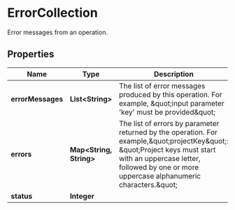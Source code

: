 

# ErrorCollection

Error messages from an operation.

## Properties

| Name | Type | Description | Notes |
|------------ | ------------- | ------------- | -------------|
|**errorMessages** | **List&lt;String&gt;** | The list of error messages produced by this operation. For example, \&quot;input parameter &#39;key&#39; must be provided\&quot; |  [optional] |
|**errors** | **Map&lt;String, String&gt;** | The list of errors by parameter returned by the operation. For example,\&quot;projectKey\&quot;: \&quot;Project keys must start with an uppercase letter, followed by one or more uppercase alphanumeric characters.\&quot; |  [optional] |
|**status** | **Integer** |  |  [optional] |



